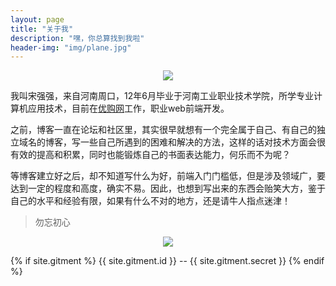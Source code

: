 ```yaml
---
layout: page
title: "关于我"
description: "嘿，你总算找到我啦"
header-img: "img/plane.jpg"
---
```


<center>
    <p><img src="../img/Zero.png" align="center"></p>
</center>

我叫宋强强，来自河南周口，12年6月毕业于河南工业职业技术学院，所学专业计算机应用技术，目前在[优购网](http://m.yougou.com)工作，职业web前端开发。

之前，博客一直在论坛和社区里，其实很早就想有一个完全属于自己、有自己的独立域名的博客，写一些自己所遇到的困难和解决的方法，这样的话对技术方面会很有效的提高和积累，同时也能锻炼自己的书面表达能力，何乐而不为呢？

等博客建立好之后，却不知道写什么为好，前端入门门槛低，但是涉及领域广，要达到一定的程度和高度，确实不易。因此，也想到写出来的东西会贻笑大方，鉴于自己的水平和经验有限，如果有什么不对的地方，还是请牛人指点迷津！


> 勿忘初心

<center>
    <p><img src="../img/hacker.png" align="center"></p>
</center>
{% if site.gitment %}
{{ site.gitment.id }} -- {{ site.gitment.secret }}
{% endif %}
<!-- 基于Github的Issues的评论 -->
<div id="gitmentContainer"></div>
<link rel="stylesheet" href="https://imsun.github.io/gitment/style/default.css">
<script src="https://imsun.github.io/gitment/dist/gitment.browser.js"></script>
<script>
var gitment = new Gitment({
    owner: 'sqq5682',
    repo: 'sqq5682.github.io',
    oauth: {
        client_id: 'ebd2b99342db7807f07d',
        client_secret: '701e6d334e758da50e537704a3c2d0a38654445c',
    },
});
gitment.render('gitmentContainer');
</script>
